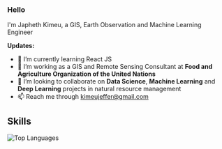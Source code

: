 ### Hello

I'm Japheth Kimeu, a GIS, Earth Observation and Machine Learning Engineer

**Updates:**

- 🌱 I’m currently learning React JS
- 🔭 I’m working as a GIS and Remote Sensing Consultant at **Food and Agriculture Organization of the United Nations**
- 👯 I’m looking to collaborate on **Data Science**, **Machine Learning** and **Deep Learning** projects in natural resource management
- 📫 Reach me through kimeujeffer@gmail.com

## **Skills**

![Top Languages](https://github-readme-stats.vercel.app/api/top-langs/?username=japhethkimeu&theme=radical)

<!--
**japhethkimeu/japheth_kimeu** is a ✨ _special_ ✨ repository because its `README.md` (this file) appears on your GitHub profile.

Here are some ideas to get you started:

- 🔭 I’m currently working on ...
- 🌱 I’m currently learning ...
- 👯 I’m looking to collaborate on ...
- 🤔 I’m looking for help with ...
- 💬 Ask me about ...
- 📫 How to reach me: ...
- 😄 Pronouns: ...
- ⚡ Fun fact: ...
-->
